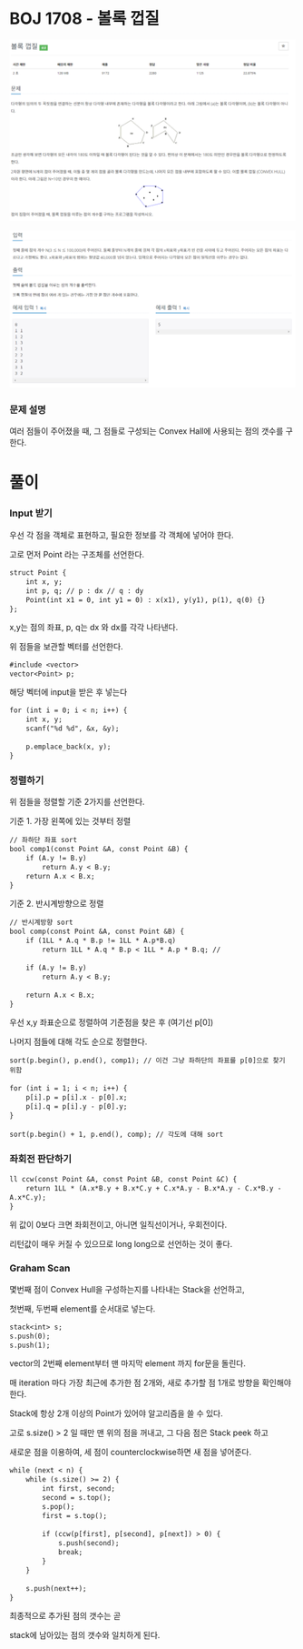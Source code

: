 # BOJ 1708 - 볼록 껍질

![문제](./Image/Prob.png)

![IO](./Image/IO.png)

### 문제 설명

여러 점들이 주어졌을 때, 그 점들로 구성되는 Convex Hall에 사용되는 점의 갯수를 구한다.



# 풀이



### Input 받기

우선 각 점을 객체로 표현하고, 필요한 정보를 각 객체에 넣어야 한다.  

고로 먼저 Point 라는 구조체를 선언한다.

```{c++}
struct Point {
    int x, y;
    int p, q; // p : dx // q : dy
    Point(int x1 = 0, int y1 = 0) : x(x1), y(y1), p(1), q(0) {}
};
```



x,y는 점의 좌표, p, q는 dx 와 dx를 각각 나타낸다.  

위 점들을 보관할 벡터를 선언한다.

```{c++}
#include <vector>
vector<Point> p;
```



해당 벡터에 input을 받은 후 넣는다

```{C++}
for (int i = 0; i < n; i++) {
    int x, y;
    scanf("%d %d", &x, &y);

    p.emplace_back(x, y);
}
```





### 정렬하기

위 점들을 정렬할 기준 2가지를 선언한다.

기준 1. 가장 왼쪽에 있는 것부터 정렬

```{c++}
// 좌하단 좌표 sort
bool comp1(const Point &A, const Point &B) {
    if (A.y != B.y)
        return A.y < B.y;
    return A.x < B.x;
}
```



기준 2. 반시계방향으로 정렬

```{c++}
// 반시계방향 sort
bool comp(const Point &A, const Point &B) {
    if (1LL * A.q * B.p != 1LL * A.p*B.q)
        return 1LL * A.q * B.p < 1LL * A.p * B.q; // 
 
    if (A.y != B.y)
        return A.y < B.y;
 
    return A.x < B.x;
}
```



우선 x,y 좌표순으로 정렬하여 기준점을 찾은 후 (여기선 p[0])

나머지 점들에 대해 각도 순으로 정렬한다.

```{C++}
sort(p.begin(), p.end(), comp1); // 이건 그냥 좌하단의 좌표를 p[0]으로 찾기 위함
    
for (int i = 1; i < n; i++) {
    p[i].p = p[i].x - p[0].x;
    p[i].q = p[i].y - p[0].y;
}
 
sort(p.begin() + 1, p.end(), comp); // 각도에 대해 sort
```



### 좌회전 판단하기

```{C++}
ll ccw(const Point &A, const Point &B, const Point &C) {
    return 1LL * (A.x*B.y + B.x*C.y + C.x*A.y - B.x*A.y - C.x*B.y - A.x*C.y);
}
```

위 값이 0보다 크면 좌회전이고, 아니면 일직선이거나, 우회전이다.

리턴값이 매우 커질 수 있으므로 long long으로 선언하는 것이 좋다.



### Graham Scan



몇번째 점이 Convex Hull을 구성하는지를 나타내는 Stack을 선언하고,

첫번째, 두번째 element를 순서대로 넣는다.

```{c++}
stack<int> s;
s.push(0);
s.push(1);
```



vector의 2번째 element부터 맨 마지막 element 까지 for문을 돌린다.

매 iteration 마다 가장 최근에 추가한 점 2개와, 새로 추가할 점 1개로 방향을 확인해야 한다.

Stack에 항상 2개 이상의 Point가 있어야 알고리즘을 쓸 수 있다.

고로 s.size() > 2 일 때만 맨 위의 점을 꺼내고, 그 다음 점은 Stack peek 하고

새로운 점을 이용하여, 세 점이 counterclockwise하면 새 점을 넣어준다.

```{c++}
while (next < n) {
    while (s.size() >= 2) {
        int first, second;
        second = s.top();
        s.pop();
        first = s.top();

        if (ccw(p[first], p[second], p[next]) > 0) {
            s.push(second);
            break;
        }
    }

    s.push(next++);
}
```



최종적으로 추가된 점의 갯수는 곧  

stack에 남아있는 점의 갯수와 일치하게 된다.  
